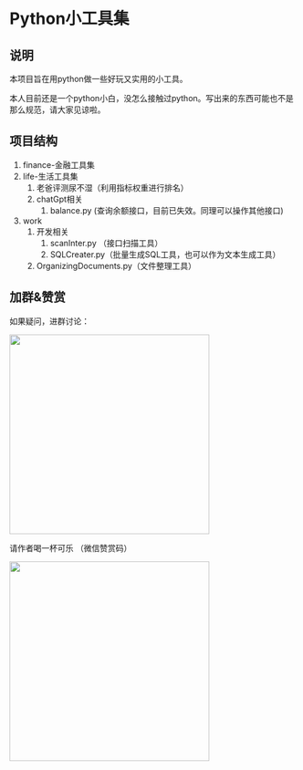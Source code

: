# Python小工具集
## 说明

本项目旨在用python做一些好玩又实用的小工具。

本人目前还是一个python小白，没怎么接触过python。写出来的东西可能也不是那么规范，请大家见谅啦。

## 项目结构

1. finance-金融工具集
2. life-生活工具集
   1. 老爸评测尿不湿（利用指标权重进行排名）
   2. chatGpt相关
      1. balance.py (查询余额接口，目前已失效。同理可以操作其他接口)
3. work
   1. 开发相关
      1. scanInter.py （接口扫描工具）
      2. SQLCreater.py（批量生成SQL工具，也可以作为文本生成工具）
   2. OrganizingDocuments.py（文件整理工具）



## 加群&赞赏

如果疑问，进群讨论：

<img src="https://user-images.githubusercontent.com/34155196/231660488-538eaad3-5d91-4582-93ce-c8c644fcb319.png" width="350">



请作者喝一杯可乐
（微信赞赏码）

<img src="https://user-images.githubusercontent.com/34155196/231450085-4b383983-bfc3-4606-be71-ab082fa4a02d.jpg" width="350">